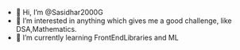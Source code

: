 - 👋 Hi, I’m @Sasidhar2000G
- 👀 I’m interested in anything which gives me a good challenge, like DSA,Mathematics.
- 🌱 I’m currently learning FrontEndLibraries and ML


<!---
Sasidhar2000G/Sasidhar2000G is a ✨ special ✨ repository because its `README.md` (this file) appears on your GitHub profile.
You can click the Preview link to take a look at your changes.
--->
